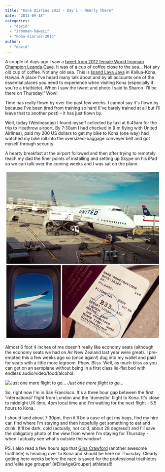 ```yaml
---
title: "Kona Diaries 2013 - Day 1 - Nearly there"
date: "2013-09-18"
categories: 
  - "david"
  - "ironman-hawaii"
  - "kona-diaries-2013"
author: 
  - "david"
---
```


A couple of days ago I saw a [tweet from 2012 female World Ironman Champion Leanda Cave](https://twitter.com/leandacave/status/379398822335893504). It was of a cup of coffee close to the sea... Not any old cup of coffee. Not any old sea. This is [Island Lava Java](http://www.islandlavajava.com/) in Kailua-Kona, Hawaii. A place I've heard many talk about and by all accounts one of the essential places you need to experience when visiting Kona (especially if you're a triathlete). When I saw the tweet and photo I said to Sharon 'I'll be there on Thursday!' Wow!

Time has really flown by over the past few weeks. I cannot say it's flown by because I've been tired from training so hard (I've barely trained at all but I'll leave that to another post) - it has just flown by.

Well, today (Wednesday) I found myself collected by taxi at 6:45am for the trip to Heathrow airport. By 7:30am I had checked in (I'm flying with United Airlines), paid my 200 US dollars to get my bike to Kona (one way) had watched my bike roll into the oversized-baggage conveyer belt and got myself through security.

A hearty breakfast at the airport followed and then after trying to remotely teach my dad the finer points of installing and setting up Skype on his iPad so we can talk over the coming weeks and I was sat on the plane.

![2013-09-18-half-way-there](/images/2013/2013-09-18-half-way-there.jpg)

Almost 6 foot 4 inches of me doesn't really like economy seats (although the economy seats we had on Air New Zealand last year were great). I pre-empted this a few weeks ago so (once again!) dug into my wallet and paid for seats with a little more legroom. Phew. Bliss. Well, as much bliss as you can get on an aeroplane without being in a first class lie-flat bed with endless audio/video/food/alcohol.

![Just one more flight to go...](/images/2013/20130918-3442-final-flight-400x300.jpg) 
*Just one more flight to go...*

So, right now I'm in San Francisco. It's a three hour gap between the first 'international' flight from London and the 'domestic' flight to Kona. It's close to midnight UK time, 4pm local time and I'm waiting for the next flight - 5.5 hours to Kona.

I should land about 7:30pm, then it'll be a case of get my bags, find my hire car, find where I'm staying and then hopefully get something to eat and drink. It'll be dark, cold (actually, not cold, about 28 degress!) and I'll save the obligatory photo of the view from where I'm staying for Thursday - when I actually see what's outside the window!

PS. I also read a few hours ago that [Gina Crawford](http://ginacrawford.blogspot.com/2013/09/ironman-703-sunshine-coast.html) (another awesome triathlete) is heading over to Kona and should be here on Thursday. Clearly getting here weeks before the race is saved for the professional triathletes and 'elite age grouper' (#EliteAgeGrouper) athletes!!!

